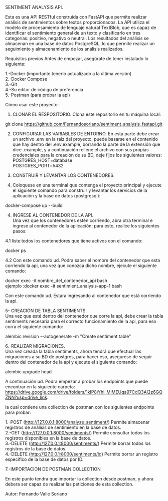 SENTIMENT ANALYSIS API.

Esta es una API RESTful construida con FastAPI que permite realizar análisis de sentimientos sobre textos proporcionados. La API utiliza el modelo de procesamiento de lenguaje natural TextBlob, que es capaz de identificar el sentimiento general de un texto y clasificarlo en tres categorías: positivo, negativo o neutral. Los resultados del análisis se almacenan en una base de datos PostgreSQL, lo que permite realizar un seguimiento y almacenamiento de los análisis realizados.

Requisitos previos
Antes de empezar, asegúrate de tener instalado lo siguiente:

1.-Docker (importante tenerlo actualizado a la última versión)  
2.-Docker Compose  
3.-Git  
4.-Su editor de código de preferencia  
5.-Postman  (para probar la api)

Cómo usar este proyecto:

1. CLONAR EL RESPOSITORIO.
Clona este repositorio en tu máquina local:

git clone https://github.com/Fernandosoriano/sentiment_analysis_fastapi.git

2. CONFIGURAR LAS VARIABLES DE ENTORNO.
En esta parte debe crear un archivo .env en la raíz del proyecto, puede basarse en el contenido que hay dentro del
.env.example, borrando la parte de la extensión que dice .example, y a continuación rellene el archivo con sus propias credenciales para la creación de su BD,
deje fijos los siguientes valores:    
POSTGRES_HOST=database     
POSTGRES_PORT=5432

4. CONSTRUIR Y LEVANTAR LOS CONTENEDORES.
5. Coloquese en una terminal que contenga el proyecto principal y ejecute el siguiente comando para construir y levantar los servicios de la aplicación y la base de datos (postgresql):  

docker-compose up --build

4. INGRESE AL CONTENEDOR DE LA API.  
Una vez que los contenedores estén corriendo, abra otra terminal e ingrese al contenedor de la aplicación;
para esto, realice los siguientes pasos:

  4.1
  liste todos los contenedores que tiene activos con el comando:

  docker ps

  4.2
  Con este comando ud. Podra saber el nombre del contenedor que esta corriendo 
  la api, una vez que conozca dicho nombre, ejecute el siguiente comando:  

docker exec -it nombre_del_contenedor_api bash  
ejemplo :docker exec -it sentimient_analysis-app-1 bash

Con este comando ud. Estara ingresando al contenedor que está corriendo la api.

5- CREACIÓN DE TABLA SENTIMENTS.  
Una vez que esté dentro del contenedor que corre la api, debe crear la tabla sentiments
necesaria para el correcto funcionamiento de la api, para eso corra el siguiente comando:

alembic revision --autogenerate -m "Create sentiment table"

6.-REALIZAR MIGRACIONES.  
Una vez creada la tabla sentiments, ahora tendrá que efectuar las migraciones a 
su BD de postgres, para hacer eso, asegurese de seguir dentro del contenedor de la api
y ejecute el siguiente comando:

alembic upgrade head


A continuación ud. Podra empezar a probar los endpoints que puede encontrar
en la siguiente carpeta: https://drive.google.com/drive/folders/1kIP8jYhl_MiMEUqa97CdQ3AI2z6GQZNN?usp=drive_link.

la cual contiene una collection de postman con los siguientes endpoints para probar:

1.-POST (http://127.0.0.1:8000/analyze_sentiment/) Permite almacenar registros de análisis de sentimiento en la base de datos.  
2.-GET (http://127.0.0.1:8000/sentiments/) Permite consultar todos los registros disponibles en la base de datos.   
3.-DELETE (http://127.0.0.1:8000/sentiments/) Permite borrar todos los registros de la base de datos.  
4.-DELETE (http://127.0.0.1:8000/sentiments/id) Permite borrar un registro específico de la base de datos por ID.

7.-IMPORTACION DE POSTMAN COLLECTION

En este punto tendra que importar la collection desde postman, y ahora debera ser capaz de realizar las peticiones de esta collection.


Autor: Fernando Valle Soriano





















